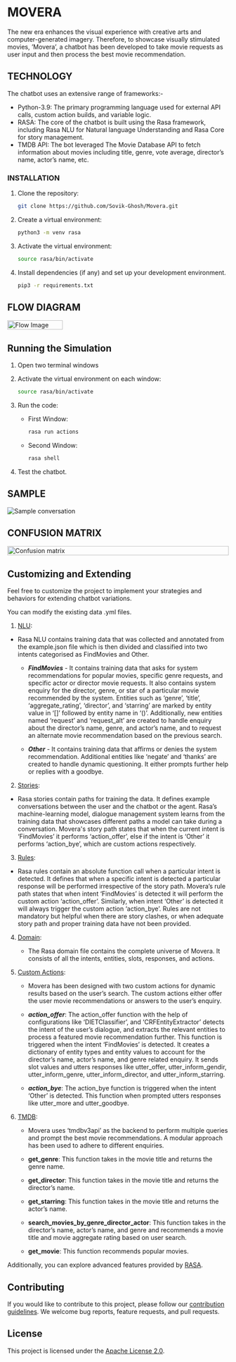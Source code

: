 # MOVERA

The new era enhances the visual experience with creative arts and computer-generated imagery. Therefore, to showcase visually stimulated movies, ’Movera’, a chatbot has been developed to take movie requests as user input and then process the best movie recommendation.

## TECHNOLOGY

The chatbot uses an extensive range of frameworks:-
- Python-3.9: The primary programming language used for external API calls, custom action builds, and variable logic.
- RASA: The core of the chatbot is built using the Rasa framework, including Rasa NLU for Natural language Understanding and Rasa Core for story management.
- TMDB API: The bot leveraged The Movie Database API to fetch information about movies including title, genre, vote average, director’s name, actor’s name, etc.

### INSTALLATION

1. Clone the repository:

   ```bash
   git clone https://github.com/Sovik-Ghosh/Movera.git
   ```

2. Create a virtual environment:
    ```bash
    python3 -m venv rasa
    ```

3. Activate the virtual environment:
    ```bash
    source rasa/bin/activate
    ```

4. Install dependencies (if any) and set up your development environment.
   ```bash
   pip3 -r requirements.txt
   ```

## FLOW DIAGRAM

<div style="display: flex; flex-direction: row;">
  <img src="/assets/Flow.png" alt="Flow Image" style="width: 50%; height: auto;">
</div>

## Running the Simulation

1. Open two terminal windows

2. Activate the virtual environment on each window:
    ```bash
    source rasa/bin/activate
    ```
    

3. Run the code:
    - First Window:
      ```bash
      rasa run actions
      ```
    - Second Window:
      ```bash
      rasa shell
      ```

4. Test the chatbot.

## SAMPLE

![Sample conversation](/assets/sample.png)

## CONFUSION MATRIX

<div style="display: flex; flex-direction: row;">
  <img src="/assets/story_confusion_matrix.png" alt="Confusion matrix" style="width: 100%; height: auto;">
</div>

## Customizing and Extending

Feel free to customize the project to implement your strategies and behaviors for extending chatbot variations.

You can modify the existing data .yml files.

1. [NLU](data/nlu.yml):
  - Rasa NLU contains training data that was collected and annotated from the example.json file which is  then divided and classified into two intents categorised as FindMovies and Other.

    - ***FindMovies*** - It contains training data that asks for system recommendations for popular movies, specific genre requests, and specific actor or director movie requests. It also contains system enquiry for the director, genre, or star of a particular movie recommended by the system. Entities such as ‘genre’, ‘title’, ‘aggregate_rating’, ‘director’, and ‘starring’ are marked by entity value in ‘[]’ followed by entity name in ‘()’. Additionally, new entities named ‘request’ and ‘request_alt’ are created to handle enquiry about the director’s name, genre, and actor’s name, and to request an alternate movie recommendation based on the previous search.

    - ***Other*** - It contains training data that affirms or denies the system recommendation. Additional entities like ‘negate’ and ‘thanks’ are created to handle dynamic questioning. It either prompts further help or replies with a goodbye.

2. [Stories](data/stories.yml):

  -  Rasa stories contain paths for training the data. It defines example conversations between the user and the chatbot or the agent. Rasa’s machine-learning model, dialogue management system learns from the training data that showcases different paths a model can take during a conversation. Movera's story path states that when the current intent is ‘FindMovies’ it performs ‘action_offer’, else if the intent is ‘Other’ it performs ‘action_bye’, which are custom actions respectively.


3. [Rules](data/rules.yml):

  -  Rasa rules contain an absolute function call when a particular intent is detected. It defines that when a specific intent is detected a particular response will be performed irrespective of the story path. Movera’s rule path states that when intent ‘FindMovies’ is detected it will perform the custom action ‘action_offer’. Similarly, when intent ‘Other’ is detected it will always trigger the custom action ‘action_bye’. Rules are not mandatory but helpful when there are story clashes, or when adequate story path and proper training data have not been provided.



4. [Domain](domain.yml):

	- The Rasa domain file contains the complete universe of Movera. It consists of all the intents, entities, slots, responses, and actions.


5. [Custom Actions](actions/actions.py):

	- Movera has been designed with two custom actions for dynamic results based on the user’s search. The custom actions either offer the user movie recommendations or answers to the user’s enquiry.

    - ***action_offer***: The action_offer function with the help of configurations like ‘DIETClassifier’, and ‘CRFEntityExtractor’ detects the intent of the user’s dialogue, and extracts the relevant entities to process a featured movie recommendation further. This function is triggered when the intent ‘FindMovies’ is detected. It creates a dictionary of entity types and entity values to account for the director’s name, actor’s name, and genre related enquiry. It sends slot values and utters responses like utter_offer, utter_inform_gendir, utter_inform_genre, utter_inform_director, and utter_inform_starring.

    - ***action_bye***: The action_bye function is triggered when the intent ‘Other’ is detected. This function when prompted utters responses like utter_more and utter_goodbye.


6. [TMDB](utils/util.py):

	- Movera uses ‘tmdbv3api’ as the backend to perform multiple queries and prompt the best movie recommendations. A modular approach has been used to adhere to different enquiries.

    - **get_genre**: This function takes in the movie title and returns the genre name.

    - **get_director**: This function takes in the movie title and returns the director’s name.

    - **get_starring**: This function takes in the movie title and returns the actor’s name.

    - **search_movies_by_genre_director_actor**: This function takes in the director’s name, actor’s name, and genre and recommends a movie title and movie aggregate rating based on user search. 

    - **get_movie**: This function recommends popular movies.

Additionally, you can explore advanced features provided by [RASA](https://rasa.com/).

## Contributing

If you would like to contribute to this project, please follow our [contribution guidelines](CONTRIBUTING.md). We welcome bug reports, feature requests, and pull requests.

## License

This project is licensed under the [Apache License 2.0](LICENSE).